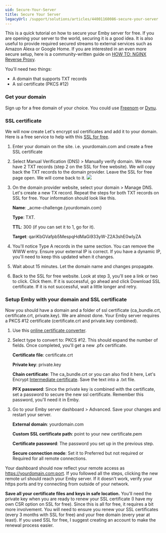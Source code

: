 ```yaml
---
uid: Secure-Your-Server
title: Secure Your Server
legacyUrl: /support/solutions/articles/44001160086-secure-your-server
---
```


This is a quick tutorial on how to secure your Emby server for free. If you are opening your server to the world, securing it is a good idea. It is also useful to provide required secured streams to external services such as Amazon Alexa or Google Home. If you are interested in an even more secure setup, here is a community-written guide on [HOW TO: NGINX Reverse Proxy](https://emby.media/community/index.php?/topic/47508-how-to-nginx-reverse-proxy/).

You'll need two things:
* A domain that supports TXT records
* A ssl certificate (PKCS #12)

### Get your domain
Sign up for a free domain of your choice. You could use [Freenom](https://my.freenom.com/) or [Dynu](https://www.dynu.com/en-US/).

### SSL certificate
We will now create Let's encrypt ssl certificates and add it to your domain. Here is a free service to help with this [SSL for free](https://www.sslforfree.com/).
1. Enter your domain on the site. i.e. yourdomain.com and create a free SSL certificate
2. Select Manual Verification (DNS) > Manually verify domain. We now have 2 TXT records (step 2 on the SSL for free website). We will copy back the TXT records to the domain provider. Leave the SSL for free page open. We will come back to it.
![](https://i.imgur.com/kh19ZgR.jpg)
4. On the domain provider website, select your domain > Manage DNS. Let's create a new TX record. Repeat the steps for both TXT records on SSL for free. Your information should look like this.

   **Name**: _acme-challenge.{yourdomain.com}

   **Type**: TXT.

   **TTL**: 300 (if you can set it to 1, go for it).

   **Target**: qariKbGVafpb5MespqHdMaGi933yW-Z2A3shE0wIyZA

4. You'll notice Type A records in the same section. You can remove the WWW entry. Ensure your external IP is correct. If you have a dynamic IP, you'll need to keep this updated when it changes.
5. Wait about 15 minutes. Let the domain name and changes propagate.
6. Back to the SSL for free website. Look at step 3, you'll see a link or two to click. Click them. If it is successful, go ahead and click Download SSL certificate. If it is not successful, wait a little longer and retry.

### Setup Emby with your domain and SSL certificate
Now you should have a domain and a folder of ssl certificate (ca_bundle.crt, certificate.crt, private.key).
We are almost done. Your Emby server requires a PKCS #12 certificate (certificate.crt and private.key combined).

1. Use this [online certificate converter](https://www.sslshopper.com/ssl-converter.html).
2. Select type to convert to: PKCS #12. This should expand the number of fields. Once completed, you'll get a new .pfx certificate.

   **Certificate file**: certificate.crt

   **Private key**: private.key

   **Chain certificate**: The ca_bundle.crt or you can also find it here, Let's Encrypt [Intermediate certificate](https://letsencrypt.org/certs/lets-encrypt-x3-cross-signed.pem.txt). Save the text into a .txt file.

   **PFX password**: Since the private key is combined with the certificate, set a password to secure the new ssl certificate. Remember this password, you'll need it in Emby.
3. Go to your Emby server dashboard > Advanced. Save your changes and restart your server.

   **External domain**: yourdomain.com

   **Custom SSL certificate path**: point to your new certificate.pem

   **Certificate password**: The password you set up in the previous step.

   **Secure connection mode**: Set it to Preferred but not required or Required for all remote connections.

Your dashboard should now reflect your remote access as https://yourdomain.com:port. If you followed all the steps, clicking the new remote url should reach your Emby server. If it doesn't work, verify your https ports and try connecting from outside of your network.

**Save all your certificate files and keys in safe location.** You'll need the private key when you are ready to renew your SSL certificate (I have my own CSR option on SSL for free).
Since this is all for free, it requires a bit more involvement. You will need to ensure you renew your SSL certificates (every 3 months with SSL for free) and your free domain (every year at least). If you used SSL for free, I suggest creating an account to make the renewal process easier.
